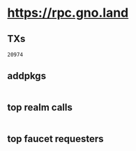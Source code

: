 # https://rpc.gno.land

## TXs
```
20974
```

## addpkgs
```
```

## top realm calls
```
```

## top faucet requesters
```
```

